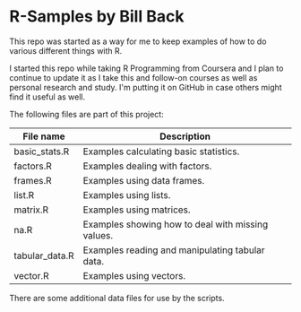 # R-Samples by Bill Back

This repo was started as a way for me to keep examples of how to do various different things with R.  

I started this repo while taking R Programming from Coursera and I plan to continue to update it as I take this
and follow-on courses as well as personal research and study.  I'm putting it on GitHub in case others
might find it useful as well.

The following files are part of this project:

| File name      | Description                                           |
| -------------- | ----------------------------------------------------- |
| basic_stats.R  | Examples calculating basic statistics.                |
| factors.R      | Examples dealing with factors.                        |
| frames.R       | Examples using data frames.                           |
| list.R         | Examples using lists.                                 |
| matrix.R       | Examples using matrices.                              |
| na.R           | Examples showing how to deal with missing values.     |
| tabular_data.R | Examples reading and manipulating tabular data.       |
| vector.R       | Examples using vectors.                               |

There are some additional data files for use by the scripts.
